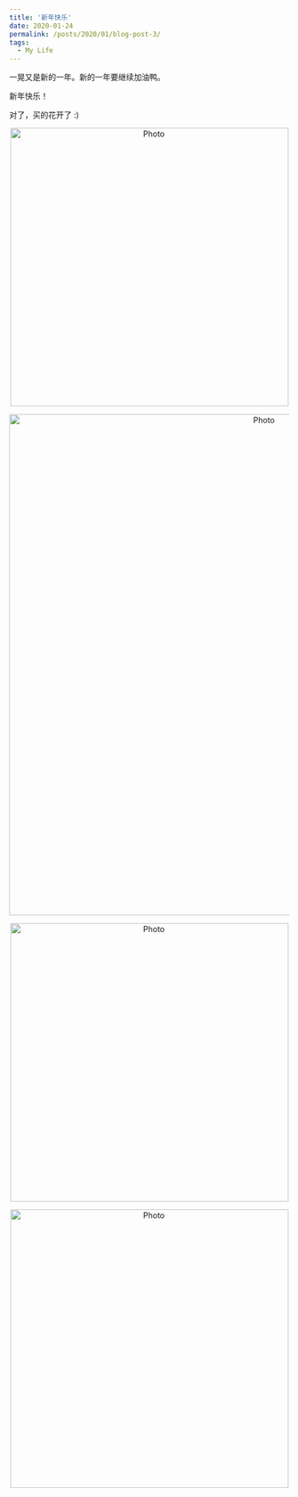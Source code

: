```yaml
---
title: '新年快乐'
date: 2020-01-24
permalink: /posts/2020/01/blog-post-3/
tags:
  - My Life
---
```


一晃又是新的一年。新的一年要继续加油鸭。

新年快乐！

对了，买的花开了 :)

<p align="center">
   <img src="http://haowang47.github.io/files/IMG_0127.JPG" alt="Photo" style="width: 500px;"/> 
</p>
<p align="center">
   <img src="http://haowang47.github.io/files/IMG_0135.JPG" alt="Photo" style="height: 900px;"/> 
</p>
<p align="center">
   <img src="http://haowang47.github.io/files/IMG_0185.jpg" alt="Photo" style="width: 500px;"/> 
</p>
<p align="center">
   <img src="http://haowang47.github.io/files/IMG_0235.jpg" alt="Photo" style="width: 500px;"/> 
</p>


<!---

![]((http://haowang47.github.io/files/IMG_0127.JPG)
![]((http://haowang47.github.io/files/IMG_0135.JPG)
![]((http://haowang47.github.io/files/IMG_0185.JPG)
![]((http://haowang47.github.io/files/IMG_0235.JPG)

-->